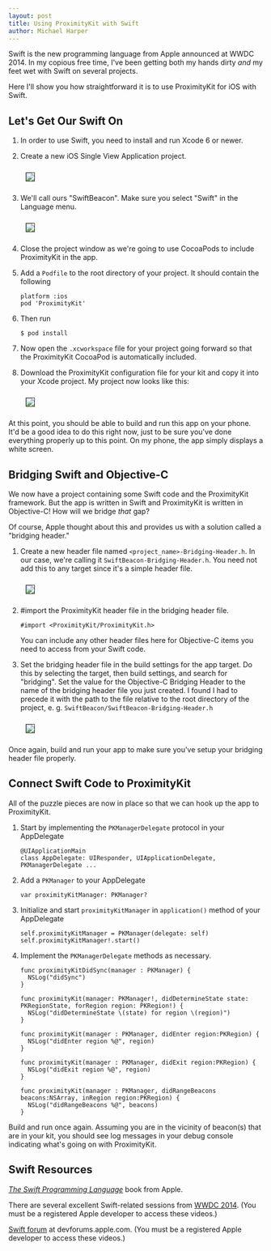 ```yaml
---
layout: post
title: Using ProximityKit with Swift
author: Michael Harper
---
```

Swift is the new programming language from Apple announced at WWDC 2014.  In my copious free time, I've been getting both my hands dirty _and_ my feet wet with Swift on several projects.


Here I'll show you how straightforward it is to use ProximityKit for iOS with Swift.

Let's Get Our Swift On
---

1. In order to use Swift, you need to install and run Xcode 6 or newer.

2. Create a new iOS Single View Application project.

   <img style="margin:10px; border: thin solid #333;" src='/img/swift-1.png'>

3. We'll call ours "SwiftBeacon". Make sure you select "Swift" in the Language menu.

   <img style="margin:10px; border: thin solid #333;" src='/img/swift-2.png'>

4. Close the project window as we're going to use CocoaPods to include ProximityKit in the app.

5. Add a `Podfile` to the root directory of your project.  It should contain the following

   ```
   platform :ios
   pod 'ProximityKit'
   ```

6. Then run

   ```
   $ pod install
   ```

7. Now open the `.xcworkspace` file for your project going forward so that the ProximityKit CocoaPod is automatically included.

8. Download the ProximityKit configuration file for your kit and copy it into your Xcode project.  My project now looks like this:
   
   <img style="margin:10px; border: thin solid #333;" src='/img/swift-3.png'>

At this point, you should be able to build and run this app on your phone.  It'd be a good idea to do this right now, just to be sure you've done everything properly up to this point.  On my phone, the app simply displays a white screen.

Bridging Swift and Objective-C
---

We now have a project containing some Swift code and the ProximityKit framework.  But the app is written in Swift and ProximityKit is written in Objective-C!  How will we bridge _that_ gap?

Of course, Apple thought about this and provides us with a solution called a "bridging header."

1. Create a new header file named `<project_name>-Bridging-Header.h`.  In our case, we're calling it `SwiftBeacon-Bridging-Header.h`.  You need not add this to any target since it's a simple header file.

   <img style="margin:10px; border: thin solid #333;" src='/img/swift-4.png'>

2. \#import the ProximityKit header file in the bridging header file.

   ```
   #import <ProximityKit/ProximityKit.h>
   ```

   You can include any other header files here for Objective-C items you need to access from your Swift code.
   
3. Set the bridging header file in the build settings for the app target.  Do this by selecting the target, then build settings, and search for "bridging". Set the value for the Objective-C Bridging Header to the name of the bridging header file you just created.  I found I had to precede it with the path to the file relative to the root directory of the project, e. g. `SwiftBeacon/SwiftBeacon-Bridging-Header.h`

   <img style="margin:10px; border: thin solid #333;" src='/img/swift-5.png'>

Once again, build and run your app to make sure you've setup your bridging header file properly.

Connect Swift Code to ProximityKit
---
All of the puzzle pieces are now in place so that we can hook up the app to ProximityKit.

1. Start by implementing the `PKManagerDelegate` protocol in your AppDelegate

   ```
   @UIApplicationMain
   class AppDelegate: UIResponder, UIApplicationDelegate, PKManagerDelegate ...
   ```

2. Add a `PKManager` to your AppDelegate

   ```
   var proximityKitManager: PKManager?
   ```

3. Initialize and start `proximityKitManager` in `application()` method of your AppDelegate

   ```
   self.proximityKitManager = PKManager(delegate: self)
   self.proximityKitManager!.start()
   ```

4. Implement the `PKManagerDelegate` methods as necessary.

   ```
   func proximityKitDidSync(manager : PKManager) {
     NSLog("didSync")
   }
  
   func proximityKit(manager: PKManager!, didDetermineState state: PKRegionState, forRegion region: PKRegion!) {
     NSLog("didDetermineState \(state) for region \(region)")
   }
  
   func proximityKit(manager : PKManager, didEnter region:PKRegion) {
     NSLog("didEnter region %@", region)
   }
  
   func proximityKit(manager : PKManager, didExit region:PKRegion) {
     NSLog("didExit region %@", region)
   }
  
   func proximityKit(manager : PKManager, didRangeBeacons beacons:NSArray, inRegion region:PKRegion) {
     NSLog("didRangeBeacons %@", beacons)
   }

   ```

Build and run once again.  Assuming you are in the vicinity of beacon(s) that are in your kit, you should see log messages in your debug console indicating what's going on with ProximityKit.

Swift Resources
---

[_The Swift Programming Language_](https://itunes.apple.com/us/book/swift-programming-language/id881256329?mt=11) book from Apple.

There are several excellent Swift-related sessions from [WWDC 2014](https://developer.apple.com/videos/wwdc/2014/). (You must be a registered Apple developer to access these videos.)

[Swift forum](https://devforums.apple.com/community/tools/languages/swift) at devforums.apple.com.  (You must be a registered Apple developer to access these videos.)